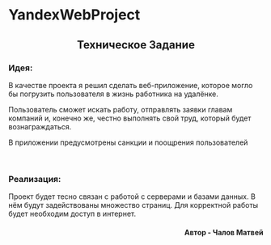 # YandexWebProject
<h2 align="center">Техническое Задание</h2>
<h3>Идея:</h3>
<p>В качестве проекта я решил сделать веб-приложение, которое могло бы погрузить пользователя в жизнь работника на удалёнке.</p>
<p>Пользователь сможет искать работу, отправлять заявки главам компаний и, конечно же, честно выполнять свой труд, который будет вознаграждаться.</p>
<p>В приложении предусмотрены санкции и поощрения пользователей</p> <br>
<h3>Реализация:</h4>
<p>Проект будет тесно связан с работой с серверами и базами данных. В нём будут задействованы множество страниц. Для корректной работы будет необходим
доступ в интернет.</p>
<h4 align="right">Автор - Чалов Матвей</h4>
